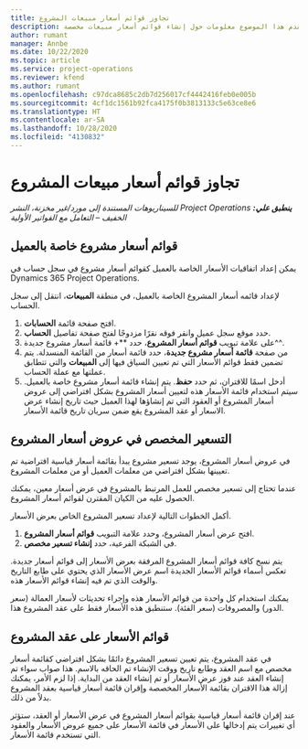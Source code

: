 ```yaml
---
title: تجاوز قوائم أسعار مبيعات المشروع
description: يقدم هذا الموضوع معلومات حول إنشاء قوائم أسعار مبيعات مخصصة.
author: rumant
manager: Annbe
ms.date: 10/22/2020
ms.topic: article
ms.service: project-operations
ms.reviewer: kfend
ms.author: rumant
ms.openlocfilehash: c97dca8685c2db7d256017cf4442416feb0e005b
ms.sourcegitcommit: 4cf1dc1561b92fca4175f0b3813133c5e63ce8e6
ms.translationtype: HT
ms.contentlocale: ar-SA
ms.lasthandoff: 10/28/2020
ms.locfileid: "4130832"
---
```

# <a name="override-project-sales-price-lists"></a>تجاوز قوائم أسعار مبيعات المشروع

_**ينطبق علي:** ‏‫Project Operations للسيناريوهات المستندة إلى مورد/غير مخزنة‬، ‏‫النشر الخفيف – التعامل مع الفواتير الأولية‬_

## <a name="customer-specific-project-price-lists"></a>قوائم أسعار مشروع خاصة بالعميل

يمكن إعداد اتفاقيات الأسعار الخاصة بالعميل كقوائم أسعار مشروع في سجل حساب في Dynamics 365 Project Operations.

لإعداد قائمه أسعار المشروع الخاصة بالعميل، في منطقة **المبيعات**، انتقل إلى سجل الحساب.

1. افتح صفحة قائمة **الحسابات**.
2. حدد موقع سجل عميل وانقر فوقه نقرًا مزدوجًا لفتح صفحة تفاصيل **الحساب**.
3. على علامة تبويب **قوائم أسعار المشروع**، حدد **+ قائمة أسعار مشروع جديدة^^.
4. من صفحة **قائمة أسعار مشروع جديدة**، حدد قائمة أسعار من القائمة المنسدلة. يتم تضمين فقط قوائم الأسعار التي تم تعيين السياق فيها إلى **المبيعات** والتي تتطابق عملتها مع عملة الحساب.
5. أدخل اسمًا للاقتران، ثم حدد **حفظ**. يتم إنشاء قائمة أسعار مشروع خاصة بالعميل. سيتم استخدام قائمة الأسعار هذه لتعيين أسعار المشروع بشكل افتراضي إلى عروض أسعار المشروع أو العقود التي تم إنشاؤها لهذا العميل حيث تاريخ إنشاء عرض الاسعار أو عقد المشروع يقع ضمن سريان تاريخ قائمة الأسعار.

## <a name="custom-pricing-on-project-quotes"></a>التسعير المخصص في عروض أسعار المشروع

في عروض أسعار المشروع، يوجد تسعير مشروع يبدأ بقائمة أسعار قياسية افتراضية تم تعيينها بشكل افتراضي من معلمات العميل أو من معلمات المشروع.

عندما تحتاج إلى تسعير مخصص للعمل المرتبط بالمشروع في عرض أسعار معين، يمكنك الحصول عليه من الكيان المقترن لقوائم أسعار المشروع.

أكمل الخطوات التالية لإعداد تسعير المشروع الخاص بعرض الأسعار.

1. افتح عرض أسعار المشروع، وحدد علامة التبويب **قوائم أسعار المشروع**.
2. في الشبكة الفرعية، حدد **إنشاء تسعير مخصص**.

يتم نسخ كافة قوائم أسعار المشروع المرفقة بعرض الأسعار إلى قوائم أسعار جديدة. تعكس أسماء قوائم الأسعار الجديدة اسم عرض الأسعار الذي يحتوي على طابع التاريخ والوقت الذي تم فيه إنشاء قوائم الأسعار هذه.

يمكنك استخدام كل واحدة من قوائم الأسعار هذه وإجراء تحديثات لأسعار العمالة (سعر الدور) والمصروفات (سعر الفئة). ستنطبق هذه الأسعار فقط على عقد المشروع هذا.

## <a name="price-lists-on-a-project-contract"></a>قوائم الأسعار على عقد المشروع

في عقد المشروع، يتم تعيين تسعير المشروع دائمًا بشكل افتراضي كقائمة أسعار مخصص مع اسم العقد وطابع تاريخ ووقت الإنشاء تم الحاقه بالاسم. هذا صواب سواء تم إنشاء العقد عند فوز عرض الأسعار أو تم إنشاء العقد من البداية. إذا لزم الأمر، يمكنك إزالة هذا الاقتران بقائمة الأسعار المخصصة وإقران قائمة أسعار قياسية بعقد المشروع بدلاً من ذلك.

عند إقران قائمة أسعار قياسية بقوائم أسعار المشروع في عرض الأسعار أو العقد، ستؤثر أي تغييرات يتم إدخالها على الأسعار في قائمة الأسعار على جميع عروض الأسعار والعقود التي تستخدم قائمة الأسعار.
